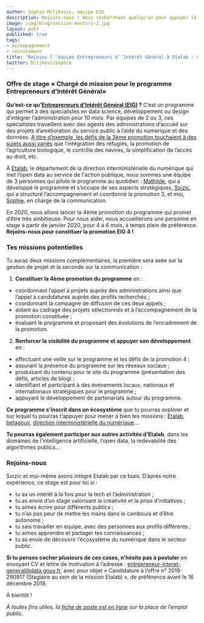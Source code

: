 ```yaml
---
author: Sophie Miljkovic, équipe EIG
description: Rejoins-nous ! Nous recherchons quelqu’un pour appuyer le pilotage du programme Entrepreneurs d’Intérêt Général, pour un stage à temps plein de 4 à 6 mois à partir de janvier 2020.
image: /img/blog/session-mentors-2.jpg
layout: post
published: true
tags:
- accompagnement
- recrutement
title: 'Rejoins l''équipe Entrepreneurs d''Intérêt Général à Etalab : offre de stage « Chargé de mission pour le programme EIG »'
twitter: MiljkovicSophie
---
```


### Offre de stage « Chargé de mission pour le programme Entrepreneurs d’Intérêt Général» 

**Qu’est-ce qu'[Entrepreneurs d’Intérêt Général (EIG)](https://entrepreneur-interet-general.etalab.gouv.fr/presentation.html) ?** C’est un programme qui permet à des spécialistes en data science, développement ou design d’intégrer l’administration pour 10 mois. Par équipes de 2 ou 3, ces spécialistes travaillent avec des agents des administrations d’accueil sur des projets d’amélioration du service public à l’aide du numérique et des données. [A titre d’exemple, les défis de la 3ème promotion touchaient à des sujets aussi variés](https://entrepreneur-interet-general.etalab.gouv.fr/defis.html) que l’intégration des réfugiés, la promotion de l’agriculture biologique, le contrôle des navires, la simplification de l’accès au droit, etc. 

À [Etalab](https://etalab.gouv.fr/), le département de la direction interministérielle du numérique qui met l’open data au service de l'action publique, nous sommes une équipe de 3 personnes qui pilote le programme au quotidien : [Mathilde](https://entrepreneur-interet-general.etalab.gouv.fr/communaute/2018/mathilde-bras.html), qui a développé le programme et s’occupe de ses aspects stratégiques, [Soizic](https://entrepreneur-interet-general.etalab.gouv.fr/communaute/2018/soizic-penicaud.html), qui a structuré l’accompagnement et coordonné la promotion 3, et moi, [Sophie](https://entrepreneur-interet-general.etalab.gouv.fr/communaute/2018/sophie-miljkovic.html), en charge de la communication. 

En 2020, nous allons lancer la 4ème promotion du programme qui promet d’être très ambitieuse. Pour nous aider, nous accueillerons une personne en stage à partir de janvier 2020, pour 4 à 6 mois, à temps plein de préférence. 
**Rejoins-nous pour constituer la promotion EIG 4 !**

### Tes missions potentielles	

Tu auras deux missions complémentaires, la première sera axée sur la gestion de projet et la seconde sur la communication : 

1.	**Constituer la 4ème promotion du programme** en : 
*	coordonnant l’appel à projets auprès des administrations ainsi que l’appel à candidatures auprès des profils recherchés ;
*	coordonnant la campagne de diffusion de ces deux appels ;
*	aidant au cadrage des projets sélectionnés et à l’accompagnement de la promotion constituée ;
*	évaluant le programme et proposant des évolutions de l’encadrement de la promotion.

2.	**Renforcer la visibilité du programme et appuyer son développement** en : 
*	effectuant une veille sur le programme et les défis de la promotion 4 ;
*	assurant la présence du programme sur les réseaux sociaux ;
*	produisant du contenu pour le site du programme (présentation des défis, articles de blog) ;
*	identifiant et participant à des événements locaux, nationaux et internationaux stratégiques pour le programme ;
*	appuyant le développement de partenariats autour du programme.

**Ce programme s’inscrit dans un écosystème** que tu pourras explorer et sur lequel tu pourras t’appuyer pour mener à bien tes missions : [Etalab](https://www.etalab.gouv.fr/), [betagouv](https://beta.gouv.fr/), [direction interministérielle du numérique](https://www.numerique.gouv.fr/)…

**Tu pourras également participer aux autres activités d’Etalab**, dans les domaines de l’intelligence artificielle, l’open data, la redevabilité des algorithmes publics…

### Rejoins-nous

Soizic et moi-même avons intégré Etalab par ce biais. D’après notre expérience, ce stage est pour toi si :
*	tu as un intérêt à la fois pour la tech et l’administration ;
*	tu as envie d’un stage valorisant la créativité et la prise d’initiatives ;
*	tu aimes écrire pour différents publics ;
*	tu n’as pas peur de mettre les mains dans le cambouis et d’être autonome ;
*	tu sais travailler en équipe, avec des personnes aux profils différents ;
*	tu aimes apprendre et partager tes connaissances ;
*	tu as envie de découvrir l’écosystème du numérique dans le secteur public.

**Si tu penses cocher plusieurs de ces cases, n’hésite pas à postuler** en envoyant CV et lettre de motivation à l’adresse : [entrepreneur-interet-general@data.gouv.fr](mailto:entrepreneur-interet-general@data.gouv.fr), avec pour objet « Candidature à l’offre n° 2019-290917 (Stagiaire au sein de la mission Etalab) », de préférence avant le 16 décembre 2019.

À bientôt !

_À toutes fins utiles, la [fiche de poste est en ligne](https://www.place-emploi-public.gouv.fr/offre-emploi/stagiaire--chargee-de-mission-programme-entrepreneurs-d-interet-general--reference-2019-290917) sur la place de l’emploi public._


